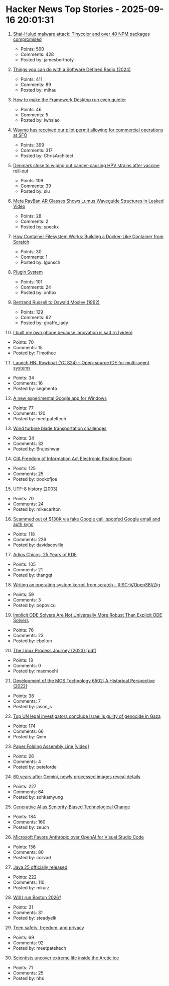 # Hacker News Top Stories - 2025-09-16 20:01:31

1. [Shai-Hulud malware attack: Tinycolor and over 40 NPM packages compromised](https://www.stepsecurity.io/blog/ctrl-tinycolor-and-40-npm-packages-compromised)
   - Points: 590
   - Comments: 428
   - Posted by: jamesberthoty

2. [Things you can do with a Software Defined Radio (2024)](https://blinry.org/50-things-with-sdr/)
   - Points: 411
   - Comments: 89
   - Posted by: mihau

3. [How to make the Framework Desktop run even quieter](https://noctua.at/en/how-to-make-the-framework-desktop-run-even-quieter)
   - Points: 46
   - Comments: 5
   - Posted by: lwhsiao

4. [Waymo has received our pilot permit allowing for commercial operations at SFO](https://waymo.com/blog/#short-all-systems-go-at-sfo-waymo-has-received-our-pilot-permit)
   - Points: 399
   - Comments: 317
   - Posted by: ChrisArchitect

5. [Denmark close to wiping out cancer-causing HPV strains after vaccine roll-out](https://www.gavi.org/vaccineswork/denmark-close-wiping-out-leading-cancer-causing-hpv-strains-after-vaccine-roll-out)
   - Points: 109
   - Comments: 39
   - Posted by: slu

6. [Meta RayBan AR Glasses Shows Lumus Waveguide Structures in Leaked Video](https://kguttag.com/2025/09/16/meta-rayban-ar-glasses-shows-lumus-waveguide-structures-in-leaked-video/)
   - Points: 28
   - Comments: 2
   - Posted by: speckx

7. [How Container Filesystem Works: Building a Docker-Like Container from Scratch](https://labs.iximiuz.com/tutorials/container-filesystem-from-scratch)
   - Points: 30
   - Comments: 1
   - Posted by: lgunsch

8. [Plugin System](https://iina.io/plugins/)
   - Points: 101
   - Comments: 24
   - Posted by: xnhbx

9. [Bertrand Russell to Oswald Mosley (1962)](https://lettersofnote.com/2016/02/02/every-ounce-of-my-energy/)
   - Points: 129
   - Comments: 62
   - Posted by: giraffe_lady

10. [I built my own phone because innovation is sad rn [video]](https://www.youtube.com/watch?v=qy_9w_c2ub0)
   - Points: 70
   - Comments: 15
   - Posted by: Timothee

11. [Launch HN: Rowboat (YC S24) – Open-source IDE for multi-agent systems](https://github.com/rowboatlabs/rowboat)
   - Points: 34
   - Comments: 16
   - Posted by: segmenta

12. [A new experimental Google app for Windows](https://blog.google/products/search/google-app-windows-labs/)
   - Points: 77
   - Comments: 120
   - Posted by: meetpateltech

13. [Wind turbine blade transportation challenges](https://spectrum.ieee.org/wind-turbine-blade-transport-plane)
   - Points: 34
   - Comments: 32
   - Posted by: Brajeshwar

14. [CIA Freedom of Information Act Electronic Reading Room](https://www.cia.gov/readingroom)
   - Points: 125
   - Comments: 25
   - Posted by: bookofjoe

15. [UTF-8 history (2003)](https://doc.cat-v.org/bell_labs/utf-8_history)
   - Points: 70
   - Comments: 24
   - Posted by: mikecarlton

16. [Scammed out of $130K via fake Google call, spoofed Google email and auth sync](https://bewildered.substack.com/p/i-was-scammed-out-of-130000-and-google)
   - Points: 118
   - Comments: 226
   - Posted by: davidscoville

17. [Adios Chicos, 25 Years of KDE](https://jriddell.org/2025/09/14/adios-chicos-25-years-of-kde/)
   - Points: 105
   - Comments: 21
   - Posted by: thangqt

18. [Writing an operating system kernel from scratch – RISC-V/OpenSBI/Zig](https://popovicu.com/posts/writing-an-operating-system-kernel-from-scratch/)
   - Points: 59
   - Comments: 3
   - Posted by: popovicu

19. [Implicit ODE Solvers Are Not Universally More Robust Than Explicit ODE Solvers](https://www.stochasticlifestyle.com/implicit-ode-solvers-are-not-universally-more-robust-than-explicit-ode-solvers-or-why-no-ode-solver-is-best/)
   - Points: 76
   - Comments: 23
   - Posted by: cbolton

20. [The Linux Process Journey (2023) [pdf]](https://thelearningjourneyebooks.com/wp-content/uploads/2023/09/TheLinuxProcessJourney_v6_Sep2023.pdf)
   - Points: 18
   - Comments: 0
   - Posted by: maxmoehl

21. [Development of the MOS Technology 6502: A Historical Perspective (2022)](https://www.EmbeddedRelated.com/showarticle/1453.php)
   - Points: 38
   - Comments: 7
   - Posted by: jason_s

22. [Top UN legal investigators conclude Israel is guilty of genocide in Gaza](https://www.middleeasteye.net/news/un-concludes-israel-guilty-genocide-gaza)
   - Points: 174
   - Comments: 66
   - Posted by: Qem

23. [Paper Folding Assembly Line [video]](https://www.youtube.com/watch?v=XhUuhl9iWpQ)
   - Points: 26
   - Comments: 4
   - Posted by: peteforde

24. [60 years after Gemini, newly processed images reveal details](https://arstechnica.com/space/2025/09/60-years-after-gemini-newly-processed-images-reveal-incredible-details/)
   - Points: 227
   - Comments: 64
   - Posted by: sohkamyung

25. [Generative AI as Seniority-Biased Technological Change](https://papers.ssrn.com/sol3/papers.cfm?abstract_id=5425555)
   - Points: 184
   - Comments: 160
   - Posted by: zeuch

26. [Microsoft Favors Anthropic over OpenAI for Visual Studio Code](https://www.theverge.com/report/778641/microsoft-visual-studio-code-anthropic-claude-4)
   - Points: 156
   - Comments: 80
   - Posted by: corvad

27. [Java 25 officially released](https://mail.openjdk.org/pipermail/announce/2025-September/000360.html)
   - Points: 222
   - Comments: 110
   - Posted by: mkurz

28. [Will I run Boston 2026?](https://getfast.ai/blogs/boston-2026)
   - Points: 31
   - Comments: 31
   - Posted by: steadyelk

29. [Teen safety, freedom, and privacy](https://openai.com/index/teen-safety-freedom-and-privacy)
   - Points: 69
   - Comments: 92
   - Posted by: meetpateltech

30. [Scientists uncover extreme life inside the Arctic ice](https://news.stanford.edu/stories/2025/09/extreme-life-arctic-ice-diatoms-ecological-discovery)
   - Points: 71
   - Comments: 25
   - Posted by: hhs

